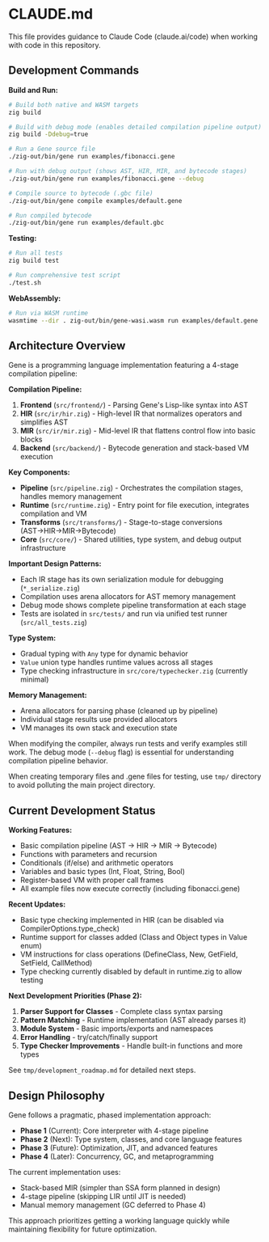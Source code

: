 # CLAUDE.md

This file provides guidance to Claude Code (claude.ai/code) when working with code in this repository.

## Development Commands

**Build and Run:**
```bash
# Build both native and WASM targets
zig build

# Build with debug mode (enables detailed compilation pipeline output)
zig build -Ddebug=true

# Run a Gene source file
./zig-out/bin/gene run examples/fibonacci.gene

# Run with debug output (shows AST, HIR, MIR, and bytecode stages)
./zig-out/bin/gene run examples/fibonacci.gene --debug

# Compile source to bytecode (.gbc file)
./zig-out/bin/gene compile examples/default.gene

# Run compiled bytecode
./zig-out/bin/gene run examples/default.gbc
```

**Testing:**
```bash
# Run all tests
zig build test

# Run comprehensive test script
./test.sh
```

**WebAssembly:**
```bash
# Run via WASM runtime
wasmtime --dir . zig-out/bin/gene-wasi.wasm run examples/default.gene
```

## Architecture Overview

Gene is a programming language implementation featuring a 4-stage compilation pipeline:

**Compilation Pipeline:**
1. **Frontend** (`src/frontend/`) - Parsing Gene's Lisp-like syntax into AST
2. **HIR** (`src/ir/hir.zig`) - High-level IR that normalizes operators and simplifies AST
3. **MIR** (`src/ir/mir.zig`) - Mid-level IR that flattens control flow into basic blocks
4. **Backend** (`src/backend/`) - Bytecode generation and stack-based VM execution

**Key Components:**
- **Pipeline** (`src/pipeline.zig`) - Orchestrates the compilation stages, handles memory management
- **Runtime** (`src/runtime.zig`) - Entry point for file execution, integrates compilation and VM
- **Transforms** (`src/transforms/`) - Stage-to-stage conversions (AST→HIR→MIR→Bytecode)
- **Core** (`src/core/`) - Shared utilities, type system, and debug output infrastructure

**Important Design Patterns:**
- Each IR stage has its own serialization module for debugging (`*_serialize.zig`)
- Compilation uses arena allocators for AST memory management
- Debug mode shows complete pipeline transformation at each stage
- Tests are isolated in `src/tests/` and run via unified test runner (`src/all_tests.zig`)

**Type System:**
- Gradual typing with `Any` type for dynamic behavior
- `Value` union type handles runtime values across all stages
- Type checking infrastructure in `src/core/typechecker.zig` (currently minimal)

**Memory Management:**
- Arena allocators for parsing phase (cleaned up by pipeline)
- Individual stage results use provided allocators
- VM manages its own stack and execution state

When modifying the compiler, always run tests and verify examples still work. The debug mode (`--debug` flag) is essential for understanding compilation pipeline behavior.

When creating temporary files and .gene files for testing, use `tmp/` directory to avoid polluting the main project directory.

## Current Development Status

**Working Features:**
- Basic compilation pipeline (AST → HIR → MIR → Bytecode)
- Functions with parameters and recursion
- Conditionals (if/else) and arithmetic operators
- Variables and basic types (Int, Float, String, Bool)
- Register-based VM with proper call frames
- All example files now execute correctly (including fibonacci.gene)

**Recent Updates:**
- Basic type checking implemented in HIR (can be disabled via CompilerOptions.type_check)
- Runtime support for classes added (Class and Object types in Value enum)
- VM instructions for class operations (DefineClass, New, GetField, SetField, CallMethod)
- Type checking currently disabled by default in runtime.zig to allow testing

**Next Development Priorities (Phase 2):**
1. **Parser Support for Classes** - Complete class syntax parsing
2. **Pattern Matching** - Runtime implementation (AST already parses it)
3. **Module System** - Basic imports/exports and namespaces
4. **Error Handling** - try/catch/finally support
5. **Type Checker Improvements** - Handle built-in functions and more types

See `tmp/development_roadmap.md` for detailed next steps.

## Design Philosophy

Gene follows a pragmatic, phased implementation approach:
- **Phase 1** (Current): Core interpreter with 4-stage pipeline
- **Phase 2** (Next): Type system, classes, and core language features
- **Phase 3** (Future): Optimization, JIT, and advanced features
- **Phase 4** (Later): Concurrency, GC, and metaprogramming

The current implementation uses:
- Stack-based MIR (simpler than SSA form planned in design)
- 4-stage pipeline (skipping LIR until JIT is needed)
- Manual memory management (GC deferred to Phase 4)

This approach prioritizes getting a working language quickly while maintaining flexibility for future optimization.